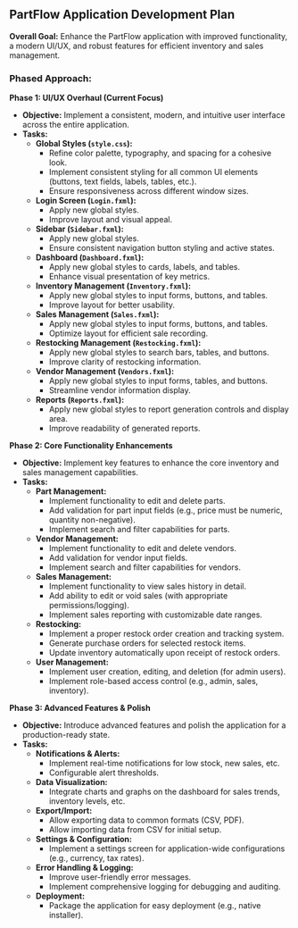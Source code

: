 ## PartFlow Application Development Plan

**Overall Goal:** Enhance the PartFlow application with improved functionality, a modern UI/UX, and robust features for efficient inventory and sales management.

### Phased Approach:

**Phase 1: UI/UX Overhaul (Current Focus)**
*   **Objective:** Implement a consistent, modern, and intuitive user interface across the entire application.
*   **Tasks:**
    *   **Global Styles (`style.css`):**
        *   Refine color palette, typography, and spacing for a cohesive look.
        *   Implement consistent styling for all common UI elements (buttons, text fields, labels, tables, etc.).
        *   Ensure responsiveness across different window sizes.
    *   **Login Screen (`Login.fxml`):**
        *   Apply new global styles.
        *   Improve layout and visual appeal.
    *   **Sidebar (`Sidebar.fxml`):**
        *   Apply new global styles.
        *   Ensure consistent navigation button styling and active states.
    *   **Dashboard (`Dashboard.fxml`):**
        *   Apply new global styles to cards, labels, and tables.
        *   Enhance visual presentation of key metrics.
    *   **Inventory Management (`Inventory.fxml`):**
        *   Apply new global styles to input forms, buttons, and tables.
        *   Improve layout for better usability.
    *   **Sales Management (`Sales.fxml`):**
        *   Apply new global styles to input forms, buttons, and tables.
        *   Optimize layout for efficient sale recording.
    *   **Restocking Management (`Restocking.fxml`):**
        *   Apply new global styles to search bars, tables, and buttons.
        *   Improve clarity of restocking information.
    *   **Vendor Management (`Vendors.fxml`):**
        *   Apply new global styles to input forms, tables, and buttons.
        *   Streamline vendor information display.
    *   **Reports (`Reports.fxml`):**
        *   Apply new global styles to report generation controls and display area.
        *   Improve readability of generated reports.

**Phase 2: Core Functionality Enhancements**
*   **Objective:** Implement key features to enhance the core inventory and sales management capabilities.
*   **Tasks:**
    *   **Part Management:**
        *   Implement functionality to edit and delete parts.
        *   Add validation for part input fields (e.g., price must be numeric, quantity non-negative).
        *   Implement search and filter capabilities for parts.
    *   **Vendor Management:**
        *   Implement functionality to edit and delete vendors.
        *   Add validation for vendor input fields.
        *   Implement search and filter capabilities for vendors.
    *   **Sales Management:**
        *   Implement functionality to view sales history in detail.
        *   Add ability to edit or void sales (with appropriate permissions/logging).
        *   Implement sales reporting with customizable date ranges.
    *   **Restocking:**
        *   Implement a proper restock order creation and tracking system.
        *   Generate purchase orders for selected restock items.
        *   Update inventory automatically upon receipt of restock orders.
    *   **User Management:**
        *   Implement user creation, editing, and deletion (for admin users).
        *   Implement role-based access control (e.g., admin, sales, inventory).

**Phase 3: Advanced Features & Polish**
*   **Objective:** Introduce advanced features and polish the application for a production-ready state.
*   **Tasks:**
    *   **Notifications & Alerts:**
        *   Implement real-time notifications for low stock, new sales, etc.
        *   Configurable alert thresholds.
    *   **Data Visualization:**
        *   Integrate charts and graphs on the dashboard for sales trends, inventory levels, etc.
    *   **Export/Import:**
        *   Allow exporting data to common formats (CSV, PDF).
        *   Allow importing data from CSV for initial setup.
    *   **Settings & Configuration:**
        *   Implement a settings screen for application-wide configurations (e.g., currency, tax rates).
    *   **Error Handling & Logging:**
        *   Improve user-friendly error messages.
        *   Implement comprehensive logging for debugging and auditing.
    *   **Deployment:**
        *   Package the application for easy deployment (e.g., native installer).
